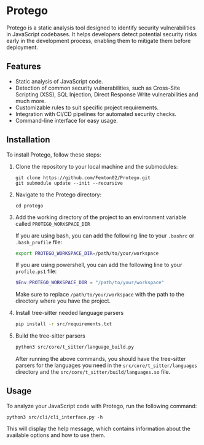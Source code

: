 # Protego

Protego is a static analysis tool designed to identify security vulnerabilities in JavaScript codebases. It helps developers detect potential security risks early in the development process, enabling them to mitigate them before deployment.

## Features

- Static analysis of JavaScript code.
- Detection of common security vulnerabilities, such as Cross-Site Scripting (XSS), SQL Injection, Direct Response Write vulnerabilities and much more.
- Customizable rules to suit specific project requirements.
- Integration with CI/CD pipelines for automated security checks.
- Command-line interface for easy usage.

## Installation

To install Protego, follow these steps:

1. Clone the repository to your local machine and the submodules:

    ```
    git clone https://github.com/Femton02/Protego.git
    git submodule update --init --recursive
    ```

1. Navigate to the Protego directory:

    ```
    cd protego
    ```

1. Add the working directory of the project to an environment variable called `PROTEGO_WORKSPACE_DIR`

    If you are using bash, you can add the following line to your `.bashrc` or `.bash_profile` file:
    ```bash
    export PROTEGO_WORKSPACE_DIR=/path/to/your/workspace
    ```
    If you are using powershell, you can add the following line to your `profile.ps1` file:
    ```powershell
    $Env:PROTEGO_WORKSPACE_DIR = "/path/to/your/workspace"
    ```
    Make sure to replace `/path/to/your/workspace` with the path to the directory where you have the project.


1. Install tree-sitter needed language parsers

    ```bash
    pip install -r src/requirements.txt
    ```

1. Build the tree-sitter parsers

    ```bash
    python3 src/core/t_sitter/language_build.py
    ```

    After running the above commands, you should have the tree-sitter parsers for the languages you need in the `src/core/t_sitter/languages` directory and the `src/core/t_sitter/build/languages.so` file.


## Usage

To analyze your JavaScript code with Protego, run the following command:

```
python3 src/cli/cli_interface.py -h
```

This will display the help message, which contains information about the available options and how to use them.


